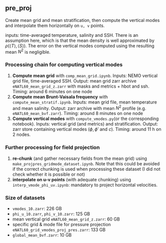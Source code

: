 ## pre_proj

Create mean grid and mean stratification, then compute the vertical modes and interpolate them horizontally on `u, v` points.

inputs: time-averaged temperature, salinity and SSH. There is an assumption here, which is that the mean density is well approximated by $\rho(\langle T\rangle, \langle S \rangle)$. The error on the vertical modes computed using the resulting mean $N^2$ is negligible.

### Processing chain for computing vertical modes
1. **Compute mean grid** with `comp_mean_grid.ipynb`. Inputs: NEMO vertical grid file, time-averaged SSH. Output: mean grid zarr archive `eNATL60_mean_grid_z.zarr` with masks and metrics + hbot and ssh. Timing: around 6 minutes on one node
2. **Compute mean Brunt-Vaisala frequency** with `compute_mean_stratif.ipynb`. Inputs: mean grid file, mean temperature and mean salinity. Output: zarr archive with mean $N^2$ profile (e.g. `eNATL60_mean_bvf.zarr`). Timing: around 8 minutes on one node
3. **Compute vertical modes** with `compute_vmodes.py`(or the corresponding notebook). Inputs: vertical grid (and metrics) and stratification. Output: zarr store containing vertical modes ($\phi, \phi'$ and $c$). Timing: around 11 h on 2 nodes.

### Further processing for field projection
1. **re-chunk** (and gather necessary fields from the mean grid) using `make_projpres_gridmode_dataset.ipynb`. Note that this could be avoided if the correct chunking is used when processing these dataset (I did not check whether it is possible or not)
2. **interpolate on u-v points** (with adequate chunking) using `interp_vmode_phi_uv.ipynb`: mandatory to project horizontal velocities.

### Size of datasets
* `vmodes_10.zarr`: 226 GB
* `phi_u_10.zarr`, `phi_v_10.zarr`: 125 GB
* mean vertical grid `eNATL60_mean_grid_z.zarr`: 60 GB
* specific grid & mode file for pressure projection `eNATL60_grid_vmodes_proj_pres.zarr`: 133 GB
* `global_mean_bvf.zarr`: 10 GB